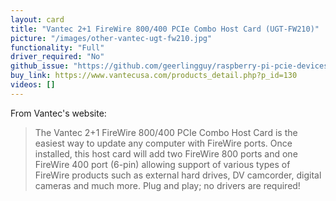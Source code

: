 ```yaml
---
layout: card
title: "Vantec 2+1 FireWire 800/400 PCIe Combo Host Card (UGT-FW210)"
picture: "/images/other-vantec-ugt-fw210.jpg"
functionality: "Full"
driver_required: "No"
github_issue: "https://github.com/geerlingguy/raspberry-pi-pcie-devices/issues/297"
buy_link: https://www.vantecusa.com/products_detail.php?p_id=130
videos: []
---
```

From Vantec's website:
> The Vantec 2+1 FireWire 800/400 PCIe Combo Host Card is the easiest way to update any computer with FireWire ports. Once installed, this host card will add two FireWire 800 ports and one FireWire 400 port (6-pin) allowing support of various types of FireWire products such as external hard drives, DV camcorder, digital cameras and much more. Plug and play; no drivers are required!
